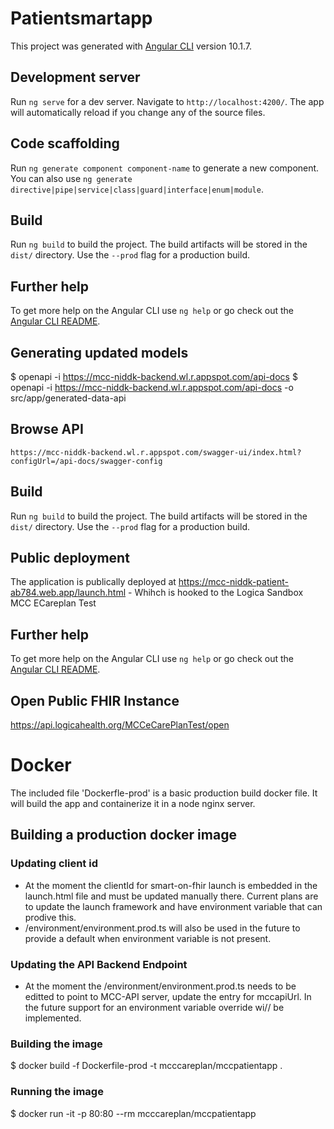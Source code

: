 # Patientsmartapp

This project was generated with [Angular CLI](https://github.com/angular/angular-cli) version 10.1.7.

## Development server

Run `ng serve` for a dev server. Navigate to `http://localhost:4200/`. The app will automatically reload if you change any of the source files.

## Code scaffolding

Run `ng generate component component-name` to generate a new component. You can also use `ng generate directive|pipe|service|class|guard|interface|enum|module`.

## Build

Run `ng build` to build the project. The build artifacts will be stored in the `dist/` directory. Use the `--prod` flag for a production build.


## Further help

To get more help on the Angular CLI use `ng help` or go check out the [Angular CLI README](https://github.com/angular/angular-cli/blob/master/README.md).
## Generating updated models

$ openapi -i https://mcc-niddk-backend.wl.r.appspot.com/api-docs
$ openapi -i https://mcc-niddk-backend.wl.r.appspot.com/api-docs -o src/app/generated-data-api


## Browse API
    https://mcc-niddk-backend.wl.r.appspot.com/swagger-ui/index.html?configUrl=/api-docs/swagger-config

## Build

Run `ng build` to build the project. The build artifacts will be stored in the `dist/` directory. Use the `--prod` flag for a production build.

## Public deployment
 The application is publically deployed at https://mcc-niddk-patient-ab784.web.app/launch.html - Whihch is hooked to the Logica Sandbox MCC ECareplan Test

## Further help

To get more help on the Angular CLI use `ng help` or go check out the [Angular CLI README](https://github.com/angular/angular-cli/blob/master/README.md).

## Open Public FHIR Instance
https://api.logicahealth.org/MCCeCarePlanTest/open

# Docker
The included file 'Dockerfle-prod' is a basic production build docker file. It will build the app and containerize it in a node nginx server. 

## Building a production docker image

### Updating client id
- At the moment the clientId for smart-on-fhir launch is embedded in the launch.html file and must be updated manually there. Current plans are to update the launch framework and have environment variable that can prodive this. 
- /environment/environment.prod.ts will also be used in the future to provide a default when environment variable is not present.
  
### Updating the API Backend Endpoint
- At the moment the /environment/environment.prod.ts needs to be editted to point to MCC-API server, update the entry for mccapiUrl. In the future support for an environment variable override wi// be implemented. 

### Building the image
 $  docker build -f Dockerfile-prod -t mcccareplan/mccpatientapp .

### Running the image

 $ docker run -it -p 80:80 --rm mcccareplan/mccpatientapp
